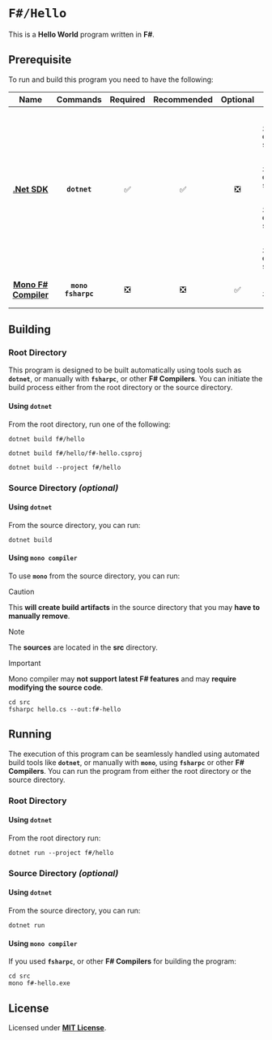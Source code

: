 # `F#/Hello`

This is a **Hello World** program written in **F#**.

## Prerequisite

To run and build this program you need to have the following:

<div align="center">

| Name | Commands | Required | Recommended | Optional | Notes |
|:----:|:--------:|:--------:|:-----------:|:--------:|:-----:|
| [**.Net SDK**](https://dotnet.microsoft.com/) | **`dotnet`** | &#9989; | &#9989; | &#10062; | **`sudo apt install dotnet-sdk-5.0`**<br>**`sudo apt install dotnet-sdk-6.0`**<br>**`sudo apt install dotnet-sdk-7.0`**<br>**`sudo apt install dotnet-sdk-8.0`** |
| [**Mono F# Compiler**](https://www.mono-project.com/download/stable/#download-lin) | **`mono`**<br>**`fsharpc`** | &#10062; | &#10062; | &#9989; | **`sudo apt install fsharp`** |

</div>

## Building

### Root Directory

This program is designed to be built automatically using tools such as **`dotnet`**, or manually with **`fsharpc`**, or other **F# Compilers**. You can initiate the build process either from the root directory or the source directory.

#### Using `dotnet`

From the root directory, run one of the following:

```
dotnet build f#/hello
```
```
dotnet build f#/hello/f#-hello.csproj
```
```
dotnet build --project f#/hello
```

### Source Directory _(optional)_

#### Using `dotnet`

From the source directory, you can run:

```
dotnet build
```

#### Using `mono compiler`

To use **`mono`** from the source directory, you can run:

> [!CAUTION]
> This **will create build artifacts** in the source directory that you may **have to manually remove**.

> [!NOTE]
> The **sources** are located in the **src** directory.

> [!IMPORTANT]
> Mono compiler may **not support latest F# features** and may **require modifying the source code**.

```
cd src
fsharpc hello.cs --out:f#-hello
```

## Running

The execution of this program can be seamlessly handled using automated build tools like **`dotnet`**, or manually with **`mono`**, using **`fsharpc`** or other **F# Compilers**. You can run the program from either the root directory or the source directory.

### Root Directory

#### Using `dotnet`

From the root directory run:

```
dotnet run --project f#/hello
```

### Source Directory _(optional)_

#### Using `dotnet`

From the source directory, you can run:

```
dotnet run
```

#### Using `mono compiler`

If you used **`fsharpc`**, or other **F# Compilers** for building the program:

```
cd src
mono f#-hello.exe
```

## License

Licensed under [**MIT License**](LICENSE).

